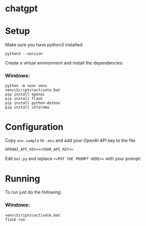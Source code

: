 # chatgpt

# Setup

Make sure you have python3 installed:

```
python3 --version
```

Create a virtual environment and install the dependencies:

### Windows:

```
python -m venv venv
venv\Scripts\activate.bat
pip install openai
pip install flask
pip install python-dotenv
pip install colorama
```

# Configuration

Copy `env.sample` to `.env` and add your OpenAI API key to the file.

```
OPENAI_API_KEY=<<YOUR_API_KEY>>
```

Edit `bot.py` and replace `<<PUT THE PROMPT HERE>>` with your prompt:


# Running

To run just do the following:

### Windows:

```
venv\Scripts\activate.bat
flask run
```